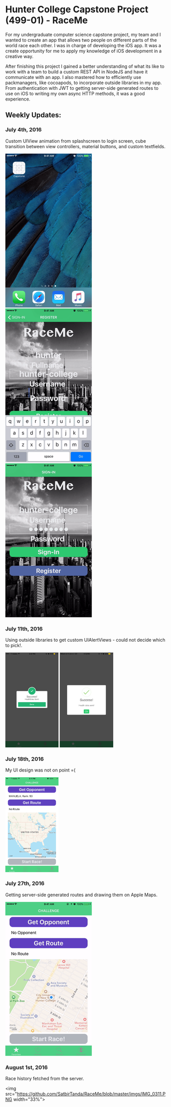 # Hunter College Capstone Project (499-01) - RaceMe

For my undergraduate computer science capstone project, my team and I wanted to create an app that allows two people on different parts of the world race each other.  I was in charge of developing the iOS app.  It was a create opportunity for me to apply my knowledge of iOS development in a creative way.  

After finishing this project I gained a better understanding of what its like to work with a team to build a custom REST API in NodeJS and have it communicate with an app.  I also mastered how to efficiently use packmanagers, like cocoapods, to incorporate outside libraries in my app.  From authentication with JWT to getting server-side generated routes to use on iOS to writing my own async HTTP methods, it was a good experience.

## Weekly Updates:
### July 4th, 2016

Custom UIView animation from splashscreen to login screen, cube transition between view controllers, material buttons, and custom textfields. 

![alt tag](https://github.com/SatbirTanda/RaceMe/blob/master/gifs/raceme-1.gif)
![alt tag](https://github.com/SatbirTanda/RaceMe/blob/master/gifs/raceme-3.gif)
![alt tag](https://github.com/SatbirTanda/RaceMe/blob/master/gifs/raceme-4.gif)

### July 11th, 2016

Using outside libraries to get custom UIAlertViews - could not decide which to pick!.

<img src="https://github.com/SatbirTanda/RaceMe/blob/master/imgs/IMG_0308.PNG" width="33%">
<img src="https://github.com/SatbirTanda/RaceMe/blob/master/imgs/IMG_0309.PNG" width="33%">

### July 18th, 2016

My UI design was not on point =(

<img src="https://github.com/SatbirTanda/RaceMe/blob/master/imgs/IMG_0310.PNG" width="33%">

### July 27th, 2016

Getting server-side generated routes and drawing them on Apple Maps.

![alt tag](https://github.com/SatbirTanda/RaceMe/blob/master/gifs/raceme-5.gif)

### August 1st, 2016

Race history fetched from the server.

<img src="https://github.com/SatbirTanda/RaceMe/blob/master/imgs/IMG_0311.PNG width="33%">

